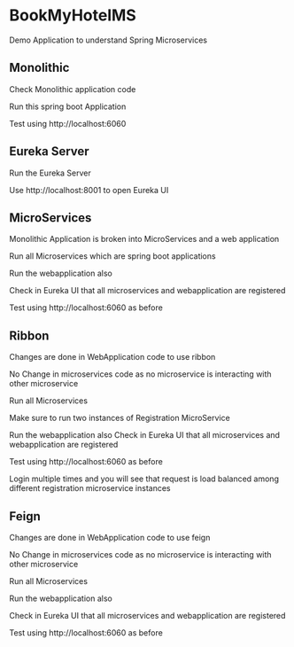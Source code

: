 # BookMyHotelMS
Demo Application to understand Spring Microservices

## Monolithic
Check Monolithic application code

Run this spring boot Application

Test using http://localhost:6060

## Eureka Server
Run the Eureka Server

Use http://localhost:8001 to open Eureka UI

## MicroServices
Monolithic Application is broken into MicroServices and a web application

Run all Microservices which are spring boot applications

Run the webapplication also

Check in Eureka UI that all microservices and webapplication are registered

Test using http://localhost:6060 as before

## Ribbon
Changes are done in WebApplication code to use ribbon

No Change in microservices code as no microservice is interacting with other microservice

Run all Microservices 

Make sure to run two instances of Registration MicroService

Run the webapplication also
Check in Eureka UI that all microservices and webapplication are registered

Test using http://localhost:6060 as before

Login multiple times and you will see that request is load balanced among different registration microservice instances

## Feign
Changes are done in WebApplication code to use feign

No Change in microservices code as no microservice is interacting with other microservice

Run all Microservices 

Run the webapplication also

Check in Eureka UI that all microservices and webapplication are registered

Test using http://localhost:6060 as before

